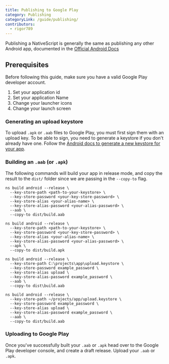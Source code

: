 ```yaml
---
title: Publishing to Google Play
category: Publishing
categoryLink: /guide/publishing/
contributors:
  - rigor789
---
```


Publishing a NativeScript is generally the same as publishing any other Android app, documented in the [Official Android Docs](https://developer.android.com/studio/publish)

## Prerequisites

Before following this guide, make sure you have a valid Google Play developer account.

1. Set your application id <!-- todo: link to nativescript.config.ts docs -->
2. Set your application Name <!-- todo: link to guide/changing-the-application-name docs -->
3. Change your launcher icons <!-- todo: link to guide/changing-the-application-icon -->
4. Change your launch screen <!-- todo: link to guide/changing-the-launch-screen -->

### Generating an upload keystore

To upload `.apk` or `.aab` files to Google Play, you must first sign them with an upload key. To be able to sign, you need to generate a keystore if you don't already have one. Follow the [Android docs to generate a new keystore for your app](https://developer.android.com/studio/publish/app-signing#generate-key).

### Building an `.aab` (or `.apk`)

The following commands will build your app in release mode, and copy the result to the `dist/` folder since we are passing in the `--copy-to` flag.

<!-- tab: .aab -->

```cli
ns build android --release \
  --key-store-path <path-to-your-keystore> \
  --key-store-password <your-key-store-password> \
  --key-store-alias <your-alias-name> \
  --key-store-alias-password <your-alias-password> \
  --aab \
  --copy-to dist/build.aab
```

<!-- tab: .apk -->

```cli
ns build android --release \
  --key-store-path <path-to-your-keystore> \
  --key-store-password <your-key-store-password> \
  --key-store-alias <your-alias-name> \
  --key-store-alias-password <your-alias-password> \
  --apk \
  --copy-to dist/build.apk
```
<!--  -->

<!-- tab: Example Windows -->

```cli
ns build android --release \
  --key-store-path C:\projects\app\upload.keystore \
  --key-store-password example_password \
  --key-store-alias upload \
  --key-store-alias-password example_password \
  --aab \
  --copy-to dist\build.aab
```

<!-- tab: Example macOS/Linux -->

```cli
ns build android --release \
  --key-store-path ~/projects/app/upload.keystore \
  --key-store-password example_password \
  --key-store-alias upload \
  --key-store-alias-password example_password \
  --aab \
  --copy-to dist/build.aab
```

### Uploading to Google Play

Once you've successfully built your `.aab` or `.apk` head over to the Google Play developer console, and create a draft release. Upload your `.aab` or `.apk`.